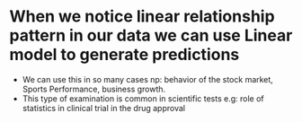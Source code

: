 # When we notice linear relationship pattern in our data we can use Linear model to generate predictions
* We can use this in so many cases np: behavior of the stock market, Sports Performance, business growth.
* This type of examination is common in scientific tests e.g: role of statistics in clinical trial in the drug approval
